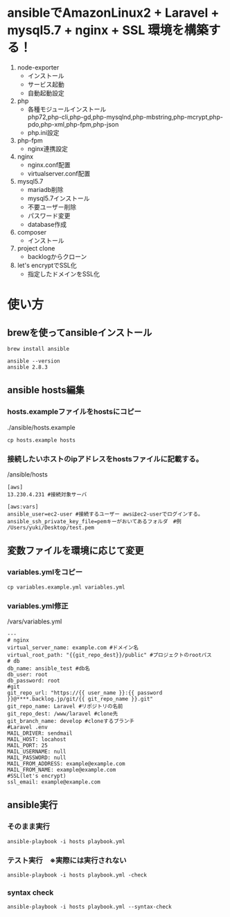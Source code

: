# ansibleでAmazonLinux2 + Laravel + mysql5.7 + nginx + SSL 環境を構築する！
1. node-exporter    
   * インストール
   * サービス起動
   * 自動起動設定
2. php
   * 各種モジュールインストール  
   php72,php-cli,php-gd,php-mysqlnd,php-mbstring,php-mcrypt,php-pdo,php-xml,php-fpm,php-json  
   * php.ini設定  
3. php-fpm
   * nginx連携設定
4. nginx  
   * nginx.conf配置
   * virtualserver.conf配置
5. mysql5.7
   * mariadb削除
   * mysql5.7インストール
   * 不要ユーザー削除
   * パスワード変更
   * database作成
6. composer
   * インストール
7. project clone
   * backlogからクローン
8. let's encryptでSSL化
   * 指定したドメインをSSL化
# 使い方
## brewを使ってansibleインストール
```
brew install ansible

ansible --version
ansible 2.8.3
```
## ansible hosts編集
### hosts.exampleファイルをhostsにコピー
./ansible/hosts.example
```
cp hosts.example hosts
```

### 接続したいホストのipアドレスをhostsファイルに記載する。
/ansible/hosts
```
[aws]
13.230.4.231 #接続対象サーバ

[aws:vars]
ansible_user=ec2-user #接続するユーザー awsはec2-userでログインする。
ansible_ssh_private_key_file=pemキーがおいてあるフォルダ　#例 /Users/yuki/Desktop/test.pem

```
## 変数ファイルを環境に応じて変更
### variables.ymlをコピー
```
cp variables.example.yml variables.yml
```
### variables.yml修正
/vars/variables.yml
```
---
# nginx
virtual_server_name: example.com #ドメイン名
virtual_root_path: "{{git_repo_dest}}/public" #プロジェクトのrootパス
# db
db_name: ansible_test #db名
db_user: root
db_password: root
#git
git_repo_url: "https://{{ user_name }}:{{ password }}@****.backlog.jp/git/{{ git_repo_name }}.git"
git_repo_name: Laravel #リポジトリの名前
git_repo_dest: /www/laravel #clone先
git_branch_name: develop #cloneするブランチ
#Laravel .env
MAIL_DRIVER: sendmail
MAIL_HOST: locahost
MAIL_PORT: 25
MAIL_USERNAME: null
MAIL_PASSWORD: null
MAIL_FROM_ADDRESS: example@example.com
MAIL_FROM_NAME: example@example.com
#SSL(let's encrypt)
ssl_email: example@example.com

```
## ansible実行
### そのまま実行
```
ansible-playbook -i hosts playbook.yml
```
### テスト実行　※実際には実行されない
```
ansible-playbook -i hosts playbook.yml -check
```
### syntax check
```
ansible-playbook -i hosts playbook.yml --syntax-check
```
